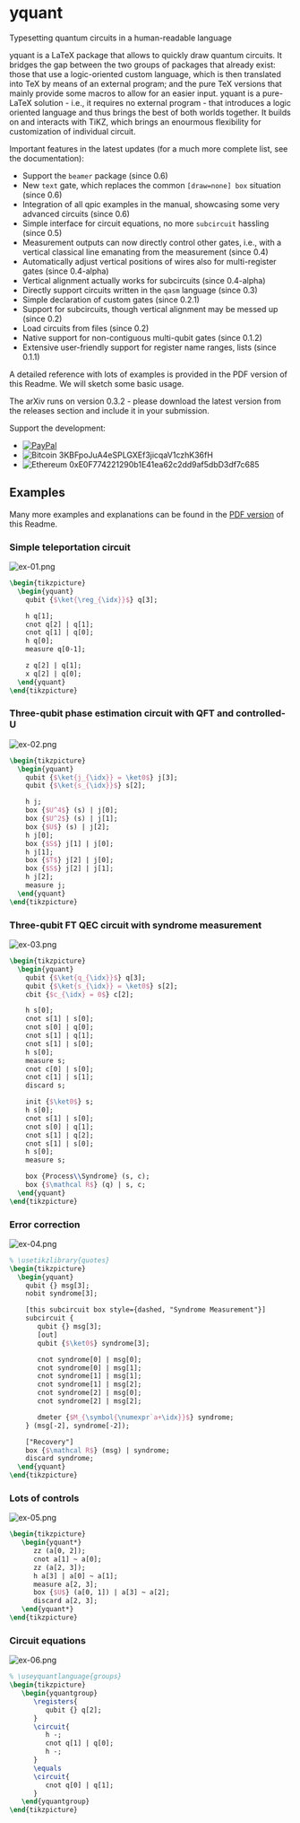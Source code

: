 # yquant
Typesetting quantum circuits in a human-readable language

yquant is a LaTeX package that allows to quickly draw quantum circuits. It bridges the gap between the two groups of packages that already exist: those that use a logic-oriented custom language, which is then translated into TeX by means of an external program; and the pure TeX versions that mainly provide some macros to allow for an easier input.
yquant is a pure-LaTeX solution - i.e., it requires no external program - that introduces a logic oriented language and thus brings the best of both worlds together.
It builds on and interacts with TiKZ, which brings an enourmous flexibility for customization of individual circuit.

Important features in the latest updates (for a much more complete list, see the documentation):
- Support the `beamer` package (since 0.6)
- New `text` gate, which replaces the common `[draw=none] box` situation (since 0.6)
- Integration of all qpic examples in the manual, showcasing some very advanced circuits (since 0.6)
- Simple interface for circuit equations, no more `subcircuit` hassling (since 0.5)
- Measurement outputs can now directly control other gates, i.e., with a vertical classical line emanating from the measurement (since 0.4)
- Automatically adjust vertical positions of wires also for multi-register gates (since 0.4-alpha)
- Vertical alignment actually works for subcircuits (since 0.4-alpha)
- Directly support circuits written in the `qasm` language (since 0.3)
- Simple declaration of custom gates (since 0.2.1)
- Support for subcircuits, though vertical alignment may be messed up (since 0.2)
- Load circuits from files (since 0.2)
- Native support for non-contiguous multi-qubit gates (since 0.1.2)
- Extensive user-friendly support for register name ranges, lists (since 0.1.1)

A detailed reference with lots of examples is provided in the PDF version of this Readme. We will sketch some basic usage.

The arXiv runs on version 0.3.2 - please download the latest version from the releases section and include it in your submission.

Support the development:
- [![PayPal](https://img.shields.io/badge/donate-via%20PayPal-blue.svg?style=flat)](https://www.paypal.com/cgi-bin/webscr?cmd=_s-xclick&hosted_button_id=UTR3MRBYJ825A&source=url)
- ![Bitcoin](https://img.shields.io/badge/donate-BTC-blue.svg?style=flat) 3KBFpoJuA4eSPLGXEf3jicqaV1czhK36fH
- ![Ethereum](https://img.shields.io/badge/donate-ETH-blue.svg?style=flat) 0xE0F774221290b1E41ea62c2dd9af5dbD3df7c685

## Examples
Many more examples and explanations can be found in the [PDF version](https://github.com/projekter/yquant/blob/master/doc/latex/yquant/yquant-doc.pdf) of this Readme.

### Simple teleportation circuit
![ex-01.png](https://github.com/projekter/yquant/blob/master/markdown/ex-01.png)
```LaTeX
\begin{tikzpicture}
  \begin{yquant}
    qubit {$\ket{\reg_{\idx}}$} q[3];

    h q[1];
    cnot q[2] | q[1];
    cnot q[1] | q[0];
    h q[0];
    measure q[0-1];

    z q[2] | q[1];
    x q[2] | q[0];
  \end{yquant}
\end{tikzpicture}
```

### Three-qubit phase estimation circuit with QFT and controlled-U
![ex-02.png](https://github.com/projekter/yquant/blob/master/markdown/ex-02.png)
```LaTeX
\begin{tikzpicture}
  \begin{yquant}
    qubit {$\ket{j_{\idx}} = \ket0$} j[3];
    qubit {$\ket{s_{\idx}}$} s[2];

    h j;
    box {$U^4$} (s) | j[0];
    box {$U^2$} (s) | j[1];
    box {$U$} (s) | j[2];
    h j[0];
    box {$S$} j[1] | j[0];
    h j[1];
    box {$T$} j[2] | j[0];
    box {$S$} j[2] | j[1];
    h j[2];
    measure j;
  \end{yquant}
\end{tikzpicture}
```

### Three-qubit FT QEC circuit with syndrome measurement
![ex-03.png](https://github.com/projekter/yquant/blob/master/markdown/ex-03.png)
```LaTeX
\begin{tikzpicture}
  \begin{yquant}
    qubit {$\ket{q_{\idx}}$} q[3];
    qubit {$\ket{s_{\idx}} = \ket0$} s[2];
    cbit {$c_{\idx} = 0$} c[2];

    h s[0];
    cnot s[1] | s[0];
    cnot s[0] | q[0];
    cnot s[1] | q[1];
    cnot s[1] | s[0];
    h s[0];
    measure s;
    cnot c[0] | s[0];
    cnot c[1] | s[1];
    discard s;

    init {$\ket0$} s;
    h s[0];
    cnot s[1] | s[0];
    cnot s[0] | q[1];
    cnot s[1] | q[2];
    cnot s[1] | s[0];
    h s[0];
    measure s;

    box {Process\\Syndrome} (s, c);
    box {$\mathcal R$} (q) | s, c;
  \end{yquant}
\end{tikzpicture}
```

### Error correction
![ex-04.png](https://github.com/projekter/yquant/blob/master/markdown/ex-04.png)
```LaTeX
% \usetikzlibrary{quotes}
\begin{tikzpicture}
  \begin{yquant}
    qubit {} msg[3];
    nobit syndrome[3];

    [this subcircuit box style={dashed, "Syndrome Measurement"}]
    subcircuit {
       qubit {} msg[3];
       [out]
       qubit {$\ket0$} syndrome[3];

       cnot syndrome[0] | msg[0];
       cnot syndrome[0] | msg[1];
       cnot syndrome[1] | msg[1];
       cnot syndrome[1] | msg[2];
       cnot syndrome[2] | msg[0];
       cnot syndrome[2] | msg[2];

       dmeter {$M_{\symbol{\numexpr`a+\idx}}$} syndrome;
    } (msg[-2], syndrome[-2]);

    ["Recovery"]
    box {$\mathcal R$} (msg) | syndrome;
    discard syndrome;
  \end{yquant}
\end{tikzpicture}
```

### Lots of controls
![ex-05.png](https://github.com/projekter/yquant/blob/master/markdown/ex-05.png)
```LaTeX
\begin{tikzpicture}
   \begin{yquant*}
      zz (a[0, 2]);
      cnot a[1] ~ a[0];
      zz (a[2, 3]);
      h a[3] | a[0] ~ a[1];
      measure a[2, 3];
      box {$U$} (a[0, 1]) | a[3] ~ a[2];
      discard a[2, 3];
   \end{yquant*}
\end{tikzpicture}
```

### Circuit equations
![ex-06.png](https://github.com/projekter/yquant/blob/master/markdown/ex-06.png)
```LaTeX
% \useyquantlanguage{groups}
\begin{tikzpicture}
   \begin{yquantgroup}
      \registers{
         qubit {} q[2];
      }
      \circuit{
         h -;
         cnot q[1] | q[0];
         h -;
      }
      \equals
      \circuit{
         cnot q[0] | q[1];
      }
   \end{yquantgroup}
\end{tikzpicture}
```